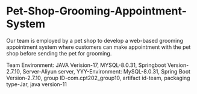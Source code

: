# Pet-Shop-Grooming-Appointment-System
Our team is employed by a pet shop to develop a web-based grooming appointment system where customers can make appointment with the pet shop before sending the pet for grooming.


Team Environment: JAVA Verision-17, MYSQL-8.0.31, Springboot Version-2.7.10, Server-Aliyun server, 
YYY-Environment: MySQL-8.0.31, Spring Boot Version-2.7.10, group ID-com.cpt202_group10, artifact id-team, packaging type-Jar, java version-11
